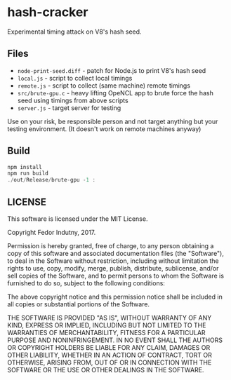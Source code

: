 # hash-cracker

Experimental timing attack on V8's hash seed.

## Files

* `node-print-seed.diff` - patch for Node.js to print V8's hash seed
* `local.js` - script to collect local timings
* `remote.js` - script to collect (same machine) remote timings
* `src/brute-gpu.c` - heavy lifting OpeNCL app to brute force the hash seed
  using timings from above scripts
* `server.js` - target server for testing

Use on your risk, be responsible person and not target anything but your testing
environment. (It doesn't work on remote machines anyway)

## Build

```js
npm install
npm run build
./out/Release/brute-gpu -1 :
```

## LICENSE

This software is licensed under the MIT License.

Copyright Fedor Indutny, 2017.

Permission is hereby granted, free of charge, to any person obtaining a
copy of this software and associated documentation files (the
"Software"), to deal in the Software without restriction, including
without limitation the rights to use, copy, modify, merge, publish,
distribute, sublicense, and/or sell copies of the Software, and to permit
persons to whom the Software is furnished to do so, subject to the
following conditions:

The above copyright notice and this permission notice shall be included
in all copies or substantial portions of the Software.

THE SOFTWARE IS PROVIDED "AS IS", WITHOUT WARRANTY OF ANY KIND, EXPRESS
OR IMPLIED, INCLUDING BUT NOT LIMITED TO THE WARRANTIES OF
MERCHANTABILITY, FITNESS FOR A PARTICULAR PURPOSE AND NONINFRINGEMENT. IN
NO EVENT SHALL THE AUTHORS OR COPYRIGHT HOLDERS BE LIABLE FOR ANY CLAIM,
DAMAGES OR OTHER LIABILITY, WHETHER IN AN ACTION OF CONTRACT, TORT OR
OTHERWISE, ARISING FROM, OUT OF OR IN CONNECTION WITH THE SOFTWARE OR THE
USE OR OTHER DEALINGS IN THE SOFTWARE.
